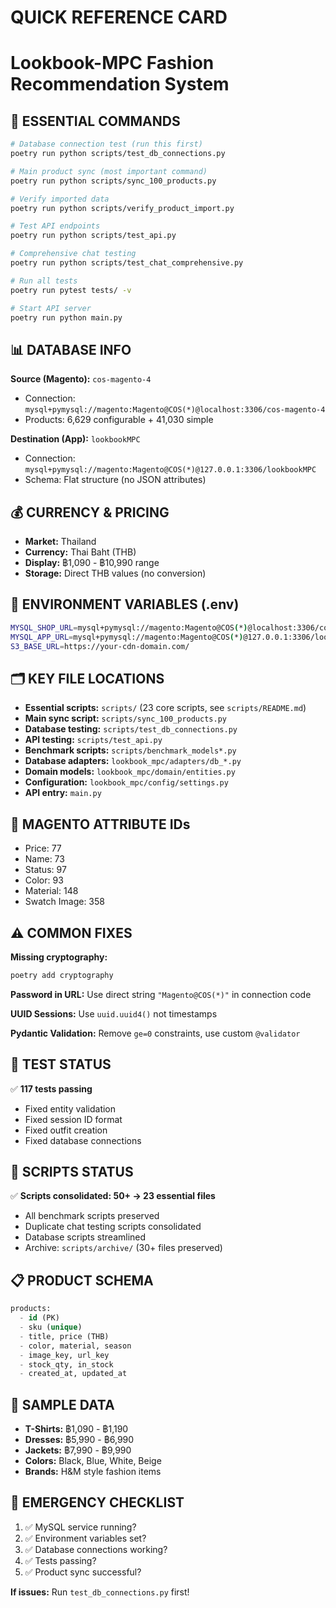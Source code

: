 # QUICK REFERENCE CARD
# Lookbook-MPC Fashion Recommendation System

## 🚀 ESSENTIAL COMMANDS

```bash
# Database connection test (run this first)
poetry run python scripts/test_db_connections.py

# Main product sync (most important command)
poetry run python scripts/sync_100_products.py

# Verify imported data
poetry run python scripts/verify_product_import.py

# Test API endpoints
poetry run python scripts/test_api.py

# Comprehensive chat testing
poetry run python scripts/test_chat_comprehensive.py

# Run all tests
poetry run pytest tests/ -v

# Start API server
poetry run python main.py
```

## 📊 DATABASE INFO

**Source (Magento):** `cos-magento-4`
- Connection: `mysql+pymysql://magento:Magento@COS(*)@localhost:3306/cos-magento-4`
- Products: 6,629 configurable + 41,030 simple

**Destination (App):** `lookbookMPC`  
- Connection: `mysql+pymysql://magento:Magento@COS(*)@127.0.0.1:3306/lookbookMPC`
- Schema: Flat structure (no JSON attributes)

## 💰 CURRENCY & PRICING

- **Market:** Thailand
- **Currency:** Thai Baht (THB)
- **Display:** ฿1,090 - ฿10,990 range
- **Storage:** Direct THB values (no conversion)

## 🔧 ENVIRONMENT VARIABLES (.env)

```bash
MYSQL_SHOP_URL=mysql+pymysql://magento:Magento@COS(*)@localhost:3306/cos-magento-4
MYSQL_APP_URL=mysql+pymysql://magento:Magento@COS(*)@127.0.0.1:3306/lookbookMPC
S3_BASE_URL=https://your-cdn-domain.com/
```

## 🗂️ KEY FILE LOCATIONS

- **Essential scripts:** `scripts/` (23 core scripts, see `scripts/README.md`)
- **Main sync script:** `scripts/sync_100_products.py`
- **Database testing:** `scripts/test_db_connections.py`
- **API testing:** `scripts/test_api.py`
- **Benchmark scripts:** `scripts/benchmark_models*.py`
- **Database adapters:** `lookbook_mpc/adapters/db_*.py`
- **Domain models:** `lookbook_mpc/domain/entities.py`
- **Configuration:** `lookbook_mpc/config/settings.py`
- **API entry:** `main.py`

## 🎯 MAGENTO ATTRIBUTE IDs

- Price: 77
- Name: 73  
- Status: 97
- Color: 93
- Material: 148
- Swatch Image: 358

## ⚠️ COMMON FIXES

**Missing cryptography:**
```bash
poetry add cryptography
```

**Password in URL:** Use direct string `"Magento@COS(*)"` in connection code

**UUID Sessions:** Use `uuid.uuid4()` not timestamps

**Pydantic Validation:** Remove `ge=0` constraints, use custom `@validator`

## 🧪 TEST STATUS

✅ **117 tests passing**
- Fixed entity validation
- Fixed session ID format  
- Fixed outfit creation
- Fixed database connections

## 📁 SCRIPTS STATUS

✅ **Scripts consolidated: 50+ → 23 essential files**
- All benchmark scripts preserved
- Duplicate chat testing scripts consolidated
- Database scripts streamlined
- Archive: `scripts/archive/` (30+ files preserved)

## 📋 PRODUCT SCHEMA

```sql
products:
  - id (PK)
  - sku (unique)
  - title, price (THB)
  - color, material, season
  - image_key, url_key
  - stock_qty, in_stock
  - created_at, updated_at
```

## 🎨 SAMPLE DATA

- **T-Shirts:** ฿1,090 - ฿1,190
- **Dresses:** ฿5,990 - ฿6,990  
- **Jackets:** ฿7,990 - ฿9,990
- **Colors:** Black, Blue, White, Beige
- **Brands:** H&M style fashion items

## 🚨 EMERGENCY CHECKLIST

1. ✅ MySQL service running?
2. ✅ Environment variables set?
3. ✅ Database connections working?
4. ✅ Tests passing?
5. ✅ Product sync successful?

**If issues:** Run `test_db_connections.py` first!